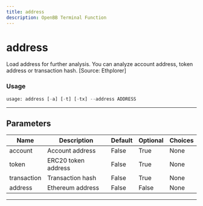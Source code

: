 ```yaml
---
title: address
description: OpenBB Terminal Function
---
```


# address

Load address for further analysis. You can analyze account address, token address or transaction hash. [Source: Ethplorer]

### Usage

```python
usage: address [-a] [-t] [-tx] --address ADDRESS
```

---

## Parameters

| Name | Description | Default | Optional | Choices |
| ---- | ----------- | ------- | -------- | ------- |
| account | Account address | False | True | None |
| token | ERC20 token address | False | True | None |
| transaction | Transaction hash | False | True | None |
| address | Ethereum address | False | False | None |
---

